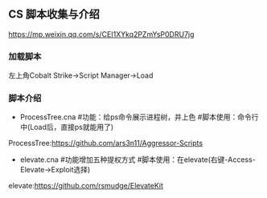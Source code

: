 ## CS 脚本收集与介绍
https://mp.weixin.qq.com/s/CEI1XYkq2PZmYsP0DRU7jg
### 加载脚本
左上角Cobalt Strike->Script Manager->Load
### 脚本介绍
- ProcessTree.cna #功能：给ps命令展示进程树，并上色 #脚本使用：命令行中(Load后，直接ps就能用了)

ProcessTree:https://github.com/ars3n11/Aggressor-Scripts

- elevate.cna #功能增加五种提权方式 #脚本使用：在elevate(右键-Access-Elevate->Exploit选择)

elevate:https://github.com/rsmudge/ElevateKit


